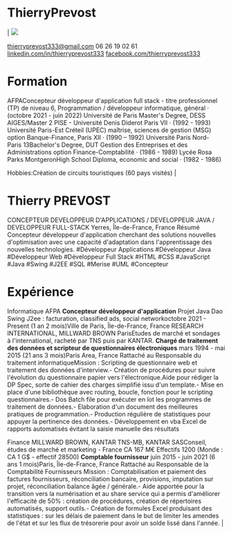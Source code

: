 # ThierryPrevost
|
 ![](thierry.png)

[thierryprevost333@gmail.com](mailto:thierryprevost333@gmail.com)
06 26 19 02 61
[linkedin.com/in/thierryprevost333](https://www.linkedin.com/in/thierryprevost333?jobid=1234&lipi=urn%3Ali%3Apage%3Ad_jobs_easyapply_pdfgenresume%3BPGPPnM5%2FRS2K2Ppfy8XrRQ%3D%3D&licu=urn%3Ali%3Acontrol%3Ad_jobs_easyapply_pdfgenresume-v02_profile)
[facebook.com/thierryprevost333](https://www.facebook.com/thierryprevost333)


# Formation

AFPAConcepteur développeur d'application full stack - titre professionnel (TP) de niveau 6, Programmation / développeur informatique, général · (octobre 2021 - juin 2022)
Université de Paris
 Master's Degree, DESS AIGES/Master 2 PISE - Université Denis Diderot Paris VII · (1992 - 1993)
Université Paris-Est Créteil (UPEC)
maîtrise, sciences de gestion (MSG) option Banque-Finance, Paris XII · (1990 – 1992)
Université Paris Nord- Paris 13Bachelor's Degree, DUT Gestion des Entreprises et des Administrations option Finance-Comptabilité · (1986 - 1989)
Lycée Rosa Parks MontgeronHigh School Diploma, economic and social · (1982 - 1986)




Hobbies:Création de circuits touristiques (60 pays visités) |

# Thierry PREVOST

CONCEPTEUR DEVELOPPEUR D'APPLICATIONS / DEVELOPPEUR JAVA / DEVELOPPEUR FULL-STACK Yerres, Île-de-France, France
Résumé
Concepteur développeur d'application cherchant des solutions nouvelles d'optimisation avec une capacité d'adaptation dans l'apprentissage des nouvelles technologies.
#Développeur Applications #Développeur Java #Développeur Web #Développeur Full Stack
#HTML #CSS #JavaScript #Java #Swing #J2EE #SQL #Merise #UML #Concepteur

# Expérience

Informatique
AFPA **Concepteur développeur d'application** Projet Java Dao Swing J2ee : facturation, classified ads, social networkoctobre 2021 - Present (1 an 2 mois)Ville de Paris, Île-de-France, France
RESEARCH INTERNATIONAL, MILLWARD BROWN ParisEtudes de marché et sondages à l'international, racheté par TNS puis par KANTAR.
**Chargé de traitement des données et scripteur de questionnaires électroniques** mars 1994 - mai 2015 (21 ans 3 mois)Paris Area, France
Rattaché au Responsable du traitement informatiqueMission : Scripting de questionnaire web et traitement des données d'interview.- Création de procédures pour suivre l'évolution du questionnaire papier vers l'électronique.Aide pour rédiger la DP Spec, sorte de cahier des charges simplifié issu d'un template.- Mise en place d'une bibliothèque avec routing, boucle, fonction pour le scripting questionnaires.- Dos Batch file pour exécuter en lot les programmes de traitement de données.- Elaboration d'un document des meilleures pratiques de programmation.- Production régulière de statistiques pour appuyer la pertinence des données.- Développement en vba Excel de rapports automatisés évitant la saisie manuelle des résultats

Finance
MILLWARD BROWN, KANTAR TNS-MB, KANTAR SASConseil, études de marché et marketing - France CA 167 M€ Effectifs 1200 (Monde : CA 1 G$ - effectif 28500)
**Comptable fournisseur** juin 2015 - juin 2021 (6 ans 1 mois)Paris, Île-de-France, France
Rattaché au Responsable de la Comptabilité Fournisseurs Mission : Comptabilisation et paiement des factures fournisseurs, réconciliation bancaire, provisions, imputation sur projet, réconciliation balance âgée / générale.- Aide apportée pour la transition vers la numérisation et au share service qui a permis d'améliorer l'efficacité de 50% : création de procédures, création de répertoires automatisés, support outils.- Création de formules Excel produisant des statistiques : sur les délais de paiement dans le but de limiter les amendes de l'état et sur les flux de trésorerie pour avoir un solde lissé dans l'année. |

